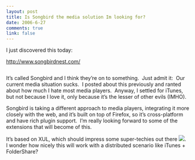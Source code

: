 ```yaml
--- 
layout: post
title: Is Songbird the media solution Im looking for?
date: 2006-6-27
comments: true
link: false
---
```

<p>I just discovered this today:</p><p><a href="http://www.songbirdnest.com/">http://www.songbirdnest.com/</a></p><p><img alt="" src="http://www.songbirdnest.com/themes/gespaa_customized/main_screenshot_small.png" border="0" /></p><p>It&rsquo;s called Songbird and I think they&rsquo;re on to something.&nbsp; Just admit it:&nbsp; Our current media situation sucks.&nbsp; I posted about this previously and ranted about how much I hate most media players.&nbsp; Anyway, I settled for iTunes, but not because I love it, only because it&rsquo;s the lesser of other evils (IMHO).</p><p>Songbird is taking a different approach to media players, integrating it more closely with the web, and it&rsquo;s built on top of Firefox, so it&rsquo;s cross-platform and have rich plugin support.&nbsp; I&rsquo;m really looking forward to some of the extensions that will become of this.</p><p>It&rsquo;s based on XUL, which should impress some super-techies out there <img src="/images/smile1_______________.gif"   />.&nbsp;&nbsp; I wonder how nicely this will work with a distributed scenario like iTunes + FolderShare?</p>
